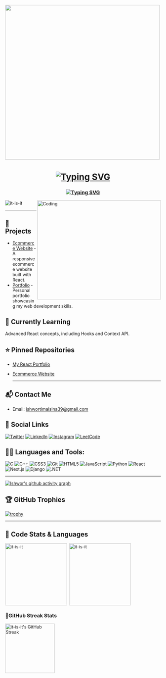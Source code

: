<p><img height=500 src="https://firebasestorage.googleapis.com/v0/b/flexi-coding.appspot.com/o/dempgi7-520f8d5f-63d4-4453-8822-dbc149ae27f8.gif?alt=media&token=91c0c7b2-93c3-4029-b011-1a8703c5730d" /></p>
<h1 align="center">
  <a href="https://git.io/typing-svg">
    <img src="https://readme-typing-svg.demolab.com?font=Fira+Code&pause=1000&color=00FFD2&background=00284D89&center=true&vCenter=true&width=435&lines=Hi+%F0%9F%91%8B%2C+I'm+Ishwor+Timalsina" alt="Typing SVG" />
  </a>
</h1>

<h3 align="center">
  <a href="https://git.io/typing-svg">
    <img src="https://readme-typing-svg.demolab.com?font=Fira+Code&duration=4000&pause=1000&color=FF94C4&center=true&repeat=false&width=435&height=40&lines=A+Passionate+Learner+from+Nepal+" alt="Typing SVG" />
  </a>
</h3>

<img height=320 align="right" alt="Coding" width="400" src="https://cdn.dribbble.com/users/1162077/screenshots/3848914/programmer.gif" />

<p align="left">
  <img src="https://komarev.com/ghpvc/?username=it-is-it&label=Profile%20views&color=0e75b6&style=flat" alt="it-is-it" />
</p>

---

## 🚀 Projects
- [Ecommerce Website](#) - A responsive ecommerce website built with React.
- [Portfolio](https://ishwortimalsina.com.np/) - Personal portfolio showcasing my web development skills.

## 🌱 Currently Learning
Advanced React concepts, including Hooks and Context API.

## ⭐ Pinned Repositories
- [My React Portfolio](https://github.com/it-is-it/my-react-portfolio)
- [Ecommerce Website](https://github.com/it-is-it/ecommerce-website)

  ---

## 📬 Contact Me
- Email: [ishwortimalsina39@gmail.com](mailto:ishwortimalsina39@gmail.com)

## 🚀 Social Links
[![Twitter](https://img.shields.io/badge/Twitter-1DA1F2?style=for-the-badge&logo=twitter&logoColor=white)](https://twitter.com/iamoratic007)
[![LinkedIn](https://img.shields.io/badge/LinkedIn-0077B5?style=for-the-badge&logo=linkedin&logoColor=white)](https://linkedin.com/in/ishwortimalsina)
[![Instagram](https://img.shields.io/badge/Instagram-E4405F?style=for-the-badge&logo=instagram&logoColor=white)](https://instagram.com/it.ishwortimalsina)
[![LeetCode](https://img.shields.io/badge/LeetCode-FFA116?style=for-the-badge&logo=leetcode&logoColor=black)](https://www.leetcode.com/it-is-it)


## 🧑‍💻 Languages and Tools:
  ![C](https://img.shields.io/badge/C-%2300599C.svg?&style=for-the-badge&logo=c&logoColor=white)
  ![C++](https://img.shields.io/badge/C%2B%2B-%2300599C.svg?&style=for-the-badge&logo=cplusplus&logoColor=white)
  ![CSS3](https://img.shields.io/badge/CSS3-%231572B6.svg?&style=for-the-badge&logo=css3&logoColor=white)
  ![Git](https://img.shields.io/badge/Git-%23F05032.svg?&style=for-the-badge&logo=git&logoColor=white)
  ![HTML5](https://img.shields.io/badge/HTML5-%23E34F26.svg?&style=for-the-badge&logo=html5&logoColor=white)
  ![JavaScript](https://img.shields.io/badge/JavaScript-%23F7DF1E.svg?&style=for-the-badge&logo=javascript&logoColor=black)
  ![Python](https://img.shields.io/badge/Python-%233776AB.svg?&style=for-the-badge&logo=python&logoColor=white)
  ![React](https://img.shields.io/badge/React-%2320232A.svg?&style=for-the-badge&logo=react&logoColor=%2361DAFB)
  ![Next.js](https://img.shields.io/badge/Next.js-%23000000.svg?&style=for-the-badge&logo=next.js&logoColor=white)
  ![Django](https://img.shields.io/badge/Django-%23092E20.svg?&style=for-the-badge&logo=django&logoColor=white)
  ![.NET](https://img.shields.io/badge/.NET-%23007ACC.svg?&style=for-the-badge&logo=.net&logoColor=white)


---

[![Ishwor's github activity graph](https://github-readme-activity-graph.vercel.app/graph?username=it-is-it&theme=tokyo-night&height=300&hide_border=true&custom_title=Activity%20Graph)](https://github.com/it-is-it/github-readme-activity-graph)

## 🏆 GitHub Trophies
[![trophy](https://github-profile-trophy.vercel.app/?username=it-is-it&theme=tokyonight&no-frame=true&margin-w=10)](https://github.com/ryo-ma/github-profile-trophy)

---

## 📝 Code Stats & Languages

<p><img height=200 align="left" src="https://github-readme-stats.vercel.app/api/top-langs?username=it-is-it&show_icons=true&layout=donut&locale=en&theme=tokyonight" alt="it-is-it" /></p>

<p>&nbsp;<img height=200 align="center" src="https://github-readme-stats.vercel.app/api?username=it-is-it&show_icons=true&theme=tokyonight" alt="it-is-it" /></p>

### 💪GitHub Streak Stats
<p align="left">
  <img height=160 src="https://streak-stats.demolab.com?user=it-is-it&theme=tokyonight&card_width=400" alt="it-is-it's GitHub Streak" />
</p>

